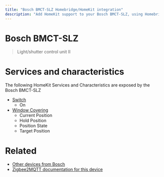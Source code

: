 ```yaml
---
title: "Bosch BMCT-SLZ Homebridge/HomeKit integration"
description: "Add HomeKit support to your Bosch BMCT-SLZ, using Homebridge, Zigbee2MQTT and homebridge-z2m."
---
```

<!---
This file has been GENERATED using src/docgen/docgen.ts
DO NOT EDIT THIS FILE MANUALLY!
-->
# Bosch BMCT-SLZ
> Light/shutter control unit II


# Services and characteristics
The following HomeKit Services and Characteristics are exposed by
the Bosch BMCT-SLZ

* [Switch](../../switch.md)
  * On
* [Window Covering](../../cover.md)
  * Current Position
  * Hold Position
  * Position State
  * Target Position


# Related
* [Other devices from Bosch](../index.md#bosch)
* [Zigbee2MQTT documentation for this device](https://www.zigbee2mqtt.io/devices/BMCT-SLZ.html)
